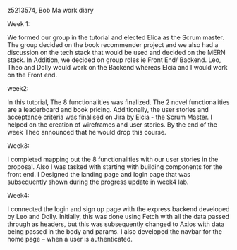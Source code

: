 z5213574, Bob Ma work diary

Week 1:

We formed our group in the tutorial and elected Elica as the Scrum master. The group decided on the book recommender project and we also had a discussion on the tech stack that would be used and decided on the MERN stack. In Addition, we decided on group roles ie Front End/ Backend. Leo, Theo and Dolly would work on the Backend whereas Elcia and I would work on the Front end.

week2: 

In this tutorial, The 8 functionalities was finalized. The 2 novel functionalities are a leaderboard and book pricing. Additionally, the user stories and acceptance criteria was finalised on Jira by Elcia - the Scrum Master. I helped on the creation of wireframes and user stories. By the end of the week Theo announced that he would drop this course. 

Week3: 

I completed mapping out the 8 functionalities with our user stories in the proposal. Also I was tasked with starting with building components for the front end. I Designed the landing page and login page that was subsequently shown during the progress update in week4 lab.

Week4:

I connected the login and sign up page with the express backend developed by Leo and Dolly. Initially, this was done using Fetch with all the data passed through as headers, but this was subsequently changed to Axios with data being passed in the body and params.  I also developed the navbar for the home page – when a user is authenticated. 





